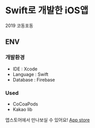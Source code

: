 # Swift로 개발한 iOS앱
2019 코동포동

## ENV
### 개발환경
- IDE : Xcode
- Language : Swift
- Database : Firebase 

### Used
- CoCoaPods
- Kakao lib


앱스토어에서 만나보실 수 있어요! [App store](https://apple.co/37WWfmw, "app link")

